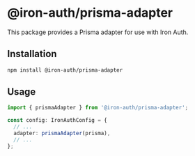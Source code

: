 # @iron-auth/prisma-adapter

This package provides a Prisma adapter for use with Iron Auth.

## Installation

```bash
npm install @iron-auth/prisma-adapter
```

## Usage

```ts
import { prismaAdapter } from '@iron-auth/prisma-adapter';

const config: IronAuthConfig = {
  // ...
  adapter: prismaAdapter(prisma),
  // ...
};
```
